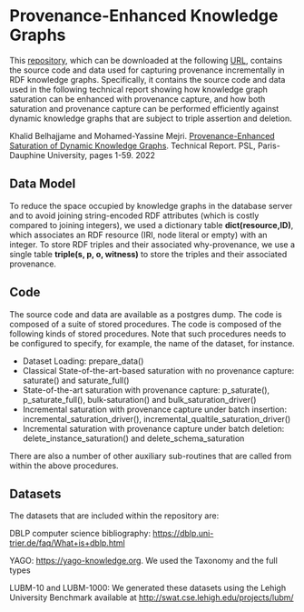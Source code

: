 # Provenance-Enhanced Knowledge Graphs

This [repository](https://universitedauphine-my.sharepoint.com/:u:/g/personal/khalid_belhajjame_lamsade_dauphine_fr/ERtD-VBJNjtMoE05NFRAmIQBFqWqBhAoGRThG6v65aJaJw?e=HbnQvD), which can be downloaded at the following [URL](https://universitedauphine-my.sharepoint.com/:u:/g/personal/khalid_belhajjame_lamsade_dauphine_fr/ERtD-VBJNjtMoE05NFRAmIQBFqWqBhAoGRThG6v65aJaJw?e=HbnQvD), contains the source code and data used for capturing provenance incrementally in RDF knowledge graphs. Specifically, it contains the source code and data used in the following technical report showing how knowledge graph saturation can be enhanced with provenance capture, and how both saturation and provenance capture can be performed efficiently against dynamic knowledge graphs that are subject to triple assertion and deletion. 


Khalid Belhajjame and Mohamed-Yassine Mejri. [Provenance-Enhanced Saturation of Dynamic Knowledge Graphs](https://tinyurl.com/4tkd2rxa). Technical Report. PSL, Paris-Dauphine University, pages 1-59. 2022


## Data Model
To reduce the space occupied by knowledge graphs in the database server and to avoid joining string-encoded RDF attributes (which is costly compared to joining integers), we used a dictionary table **dict(resource,ID)**, which associates an RDF resource (IRI, node literal or empty) with an integer. 
To store RDF triples and their associated why-provenance, we use a single table **triple(s, p, o, witness)** to store the triples and their associated provenance. 

## Code
The source code and data are available as a postgres dump. The code is composed of a suite of stored procedures. The code is composed of the following kinds of stored procedures. Note that such procedures needs to be configured to specify, for example, the name of the dataset, for instance.

- Dataset Loading: prepare_data()
- Classical State-of-the-art-based saturation with no provenance capture: saturate() and saturate_full()
- State-of-the-art  saturation with provenance capture: p_saturate(), p_saturate_full(), bulk-saturation() and bulk_saturation_driver()
- Incremental saturation with provenance capture under batch insertion: incremental_saturation_driver(), incremental_qualtile_saturation_driver() 
- Incremental saturation with provenance capture under batch deletion: delete_instance_saturation() and delete_schema_saturation

There are also a number of other auxiliary sub-routines that are called from within the above procedures.

## Datasets

The datasets that are included within the repository are:

DBLP computer science bibliography: https://dblp.uni-trier.de/faq/What+is+dblp.html

YAGO: https://yago-knowledge.org. We used the Taxonomy and the full types

LUBM-10 and LUBM-1000: We generated these datasets using the Lehigh University Benchmark available at http://swat.cse.lehigh.edu/projects/lubm/


